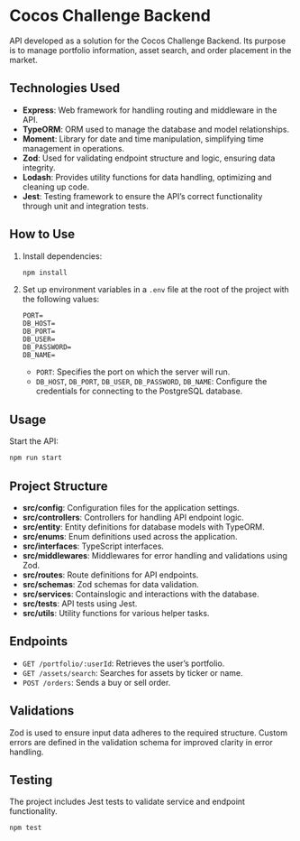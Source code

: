 
# Cocos Challenge Backend

API developed as a solution for the Cocos Challenge Backend. Its purpose is to manage portfolio information, asset search, and order placement in the market.

## Technologies Used

- **Express**: Web framework for handling routing and middleware in the API.
- **TypeORM**: ORM used to manage the database and model relationships.
- **Moment**: Library for date and time manipulation, simplifying time management in operations.
- **Zod**: Used for validating endpoint structure and logic, ensuring data integrity.
- **Lodash**: Provides utility functions for data handling, optimizing and cleaning up code.
- **Jest**: Testing framework to ensure the API’s correct functionality through unit and integration tests.

## How to Use

1. Install dependencies:
   ```bash
   npm install
   ```
2. Set up environment variables in a `.env` file at the root of the project with the following values:

   ```plaintext
   PORT=
   DB_HOST=
   DB_PORT=
   DB_USER=
   DB_PASSWORD=
   DB_NAME=
   ```

   - `PORT`: Specifies the port on which the server will run.
   - `DB_HOST`, `DB_PORT`, `DB_USER`, `DB_PASSWORD`, `DB_NAME`: Configure the credentials for connecting to the PostgreSQL database.

## Usage

Start the API:
   ```bash
   npm run start
   ```

## Project Structure

- **src/config**: Configuration files for the application settings.
- **src/controllers**: Controllers for handling API endpoint logic.
- **src/entity**: Entity definitions for database models with TypeORM.
- **src/enums**: Enum definitions used across the application.
- **src/interfaces**: TypeScript interfaces.
- **src/middlewares**: Middlewares for error handling and validations using Zod.
- **src/routes**: Route definitions for API endpoints.
- **src/schemas**: Zod schemas for data validation.
- **src/services**: Containslogic and interactions with the database.
- **src/tests**: API tests using Jest.
- **src/utils**: Utility functions for various helper tasks.

## Endpoints

- `GET /portfolio/:userId`: Retrieves the user’s portfolio.
- `GET /assets/search`: Searches for assets by ticker or name.
- `POST /orders`: Sends a buy or sell order.

## Validations

Zod is used to ensure input data adheres to the required structure. Custom errors are defined in the validation schema for improved clarity in error handling.

## Testing

The project includes Jest tests to validate service and endpoint functionality.

```bash
npm test
```

